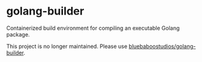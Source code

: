 # golang-builder

Containerized build environment for compiling an executable Golang package.


This project is no longer maintained. Please use [bluebaboostudios/golang-builder](https://github.com/BlueBambooStudios/golang-builder).
